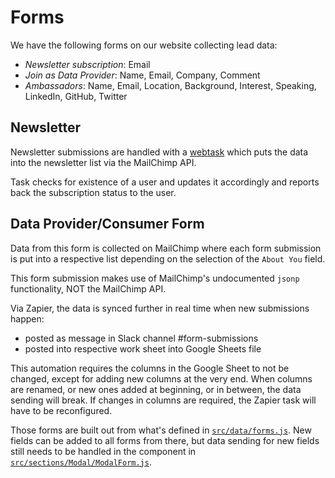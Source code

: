 # Forms

We have the following forms on our website collecting lead data:

-   _Newsletter subscription_: Email
-   _Join as Data Provider_: Name, Email, Company, Comment
-   _Ambassadors_: Name, Email, Location, Background, Interest, Speaking, LinkedIn, GitHub, Twitter

## Newsletter

Newsletter submissions are handled with a [webtask](https://github.com/oceanprotocol/webtasks#mailchimp) which puts the data into the newsletter list via the MailChimp API.

Task checks for existence of a user and updates it accordingly and reports back the subscription status to the user.

## Data Provider/Consumer Form

Data from this form is collected on MailChimp where each form submission is put into a respective list depending on the selection of the `About You` field.

This form submission makes use of MailChimp's undocumented `jsonp` functionality, NOT the MailChimp API.

Via Zapier, the data is synced further in real time when new submissions happen:

-   posted as message in Slack channel #form-submissions
-   posted into respective work sheet into Google Sheets file

This automation requires the columns in the Google Sheet to not be changed, except for adding new columns at the very end. When columns are renamed, or new ones added at beginning, or in between, the data sending will break. If changes in columns are required, the Zapier task will have to be reconfigured.

Those forms are built out from what's defined in [`src/data/forms.js`](src/data/forms.js). New fields can be added to all forms from there, but data sending for new fields still needs to be handled in the component in [`src/sections/Modal/ModalForm.js`](src/sections/Modal/ModalForm.js).
